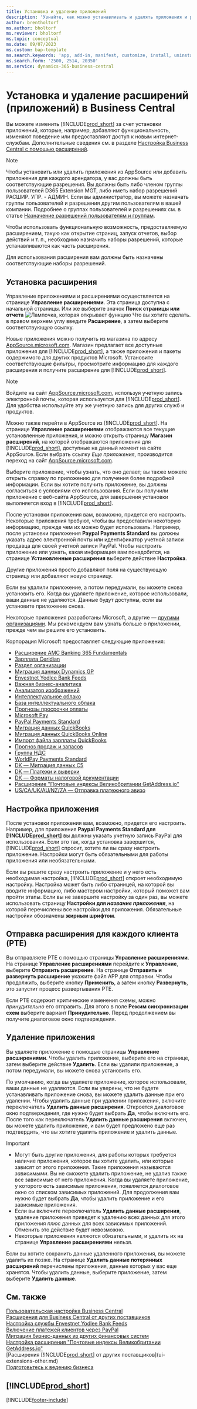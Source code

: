 ```yaml
---
title: Установка и удаление приложений
description: 'Узнайте, как можно устанавливать и удалять приложения и расширения в Business Central.'
author: brentholtorf
ms.author: bholtorf
ms.reviewer: bholtorf
ms.topic: conceptual
ms.date: 09/07/2023
ms.custom: bap-template
ms.search.keywords: 'app, add-in, manifest, customize, install, uninstall'
ms.search.form: '2500, 2514, 20350'
ms.service: dynamics-365-business-central
---
```


# <a name="install-and-uninstall-extensions-apps-in-business-central"></a>Установка и удаление расширений (приложений) в Business Central

Вы можете изменить [!INCLUDE[prod_short](includes/prod_short.md)] за счет установки приложений, которые, например, добавляют функциональность, изменяют поведение или предоставляют доступ к новым интернет-службам. Дополнительные сведения см. в разделе [Настройка Business Central с помощью расширений](ui-extensions.md).

> [!NOTE]
> Чтобы установить или удалить приложения из AppSource или добавить приложения для каждого арендатора, у вас должны быть соответствующие разрешения. Вы должны быть либо членом группы пользователей D365 Extension MGT, либо иметь набор разрешений РАСШИР. УПР. - АДМИН. Если вы администратор, вы можете назначать группы пользователей и разрешения другим пользователям в вашей компании. Подробнее о группах пользователей и разрешениях см. в статье [Назначение разрешений пользователям и группам](ui-define-granular-permissions.md).
>
> Чтобы использовать функциональную возможность, предоставляемую расширением, такую как открытие страниц, запуск отчетов, выбор действий и т. п., необходимо назначить наборы разрешений, которые устанавливаются как часть расширения.

Для использования расширения вам должны быть назначены соответствующие наборы разрешений.

## <a name="install-an-extension"></a><a name="install"></a>Установка расширения

Управление приложениями и расширениями осуществляется на странице **Управление расширениями**. Эта страница доступна с начальной страницы. Или же выберите значок **Поиск страницы или отчета** ![Лампочка, которая открывает функцию Что вы хотите сделать.](media/ui-search/search_small.png "Что вы хотите сделать") в правом верхнем углу введите **Расширение**, а затем выберите соответствующую ссылку.  

Новые приложения можно получить из магазина по адресу [AppSource.microsoft.com](https://go.microsoft.com/fwlink/?linkid=2081646). Магазин предлагает все доступные приложения для [!INCLUDE[prod_short](includes/prod_short.md)], а также приложения и пакеты содержимого для других продуктов Microsoft. Установите соответствующие фильтры, просмотрите информацию для каждого расширения и получите расширение для [!INCLUDE[prod_short](includes/prod_short.md)].  

> [!NOTE]  
> Войдите на сайт [AppSource.microsoft.com](https://appsource.microsoft.com/), используя учетную запись электронной почты, которая используется для [!INCLUDE[prod_short](includes/prod_short.md)]. Для удобства используйте эту же учетную запись для других служб и продуктов.  

Можно также перейти в AppSource из [!INCLUDE[prod_short](includes/prod_short.md)]. На странице **Управление расширениями** отображаются все текущие установленные приложения, и можно открыть страницу **Магазин расширений**, на которой отображаются приложения для [!INCLUDE[prod_short](includes/prod_short.md)], доступные на данный момент на сайте AppSource. Если выбрать ссылку *Еще приложения*, производится переход на сайт [AppSource.microsoft.com](https://go.microsoft.com/fwlink/?linkid=2081646).  

Выберите приложение, чтобы узнать, что оно делает; вы также можете открыть справку по приложению для получения более подробной информации. Если вы хотите получить приложение, вы должны согласиться с условиями его использования. Если вы получили приложение с веб-сайта AppSource, для завершения установки выполняется вход в [!INCLUDE[prod_short](includes/prod_short.md)].  

После установки приложения вам, возможно, придется его настроить. Некоторые приложения требуют, чтобы вы предоставили некоторую информацию, прежде чем их можно будет использовать. Например, после установки приложения **Paypal Payments Standard** вы должны указать адрес электронной почты или идентификатор учетной записи продавца для своей учетной записи PayPal. Чтобы настроить приложение или узнать, какая информация вам понадобится, на странице **Установленные расширения** выберите действие **Настройка**.  

Другие приложения просто добавляют поля на существующую страницу или добавляют новую страницу.

Если вы удалили приложение, а потом передумали, вы можете снова установить его. Когда вы удаляете приложение, которое использовали, ваши данные не удаляются. Данные будут доступны, если вы установите приложение снова.

Некоторые приложения разработаны Microsoft, а другие — [другими организациями](ui-extensions-other.md). Мы рекомендуем вам узнать больше о приложении, прежде чем вы решите его установить.

Корпорация Microsoft предоставляет следующие приложения:

* [Расширение AMC Banking 365 Fundamentals](ui-extensions-amc-banking.md)
* [Зарплата Ceridian](ui-extensions-ceridian-payroll.md)
* [Раздел организации](ui-extensions-company-hub.md)  
* [Миграция данных Dynamics GP](ui-extensions-dynamicsgp-data-migration.md)
* [Envestnet Yodlee Bank Feeds](ui-extensions-yodlee-bank-feeds.md)
* [Важная бизнес-аналитика](ui-extensions-essential-business-insights.md)
* [Анализатор изображений](ui-extensions-image-analyzer.md)
* [Интеллектуальное облако](ui-extensions-data-replication.md)
* [База интеллектуального облака](ui-extensions-intelligent-cloud.md)  
* [Прогнозы просрочки оплаты](ui-extensions-late-payment-prediction.md)
* [Microsoft Pay](ui-extensions-microsoft-pay-payments.md)
* [PayPal Payments Standard](ui-extensions-paypal-payments-standard.md)
* [Миграция данных QuickBooks](ui-extensions-quickbooks-data-migration.md)
* [Миграция данных QuickBooks Online](ui-extensions-quickbooks-online-data-migration.md)
* [Импорт файла зарплаты QuickBooks](ui-extensions-quickbooks-payroll.md)
* [Прогноз продаж и запасов](ui-extensions-sales-forecast.md)
* [Группа НДС](ui-extensions-vat-group.md)
* [WorldPay Payments Standard](ui-extensions-worldpay-payments-standard.md)
* [DK — Миграция данных C5](ui-extensions-c5-data-migration.md)
* [DK — Платежи и выверки](ui-extensions-payments-reconciliation-formats-dk.md)
* [DK — Форматы налоговой документации](ui-extensions-tax-file-formats-dk.md)
* [Расширение "Почтовые индексы Великобритании GetAddress.io"](LocalFunctionality/UnitedKingdom/ui-extensions-getaddressio.md)  
* [US/CA/UK/AU/NZ/ZA — Отправка платежного авизо](ui-extensions-send-remittance-advice.md)

## <a name="set-up-an-app"></a>Настройка приложения

После установки приложения вам, возможно, придется его настроить. Например, для приложения **Paypal Payments Standard для [!INCLUDE[prod_short](includes/prod_short.md)]** вы должны указать учетную запись PayPal для использования. Если это так, когда установка завершится, [!INCLUDE[prod_short](includes/prod_short.md)] спросит, хотите ли вы сразу настроить приложение. Настройки могут быть обязательными для работы приложения или необязательными.

Если вы решите сразу настроить приложение и у него есть необходимая настройка, [!INCLUDE[prod_short](includes/prod_short.md)] откроет необходимую настройку. Настройка может быть либо страницей, на которой вы вводите информацию, либо мастером настройки, который поможет вам пройти этапы. Если вы не завершите настройку за один раз, вы можете использовать страницу **Настройки для _название приложения_**, на которой перечислены все настройки для приложения. Обязательные настройки обозначены **жирным шрифтом**.

## <a name="upload-a-per-tenant-extension-pte"></a>Отправка расширения для каждого клиента (PTE)

Вы отправляете PTE с помощью страницы **Управление расширениями**. На странице **Управление расширениями** перейдите к **Управление**, выберите **Отправить расширение**. На странице **Отправить и развернуть расширение** укажите файл APP для отправки. Чтобы продолжить, выберите кнопку **Применить**, а затем кнопку **Развернуть**, это запустит процесс развертывания PTE.

Если PTE содержит критические изменения схемы, можно *принудительно* его отправить. Для этого в поле **Режим синхронизации схем** выберите вариант **Принудительно**. Перед продолжением вы получите диалоговое окно подтверждения.  

## <a name="uninstall-an-app"></a>Удаление приложения

Вы удаляете приложение с помощью страницы **Управление расширениями**. Чтобы удалить приложение, выберите его на странице, затем выберите действие **Удалить**. Если вы удалили приложение, а потом передумали, вы можете снова установить его.

По умолчанию, когда вы удаляете приложение, которое использовали, ваши данные не удаляются. Если вы уверены, что не будете устанавливать приложение снова, вы можете удалить данные при его удалении. Чтобы удалить данные при удалении приложения, включите переключатель **Удалить данные расширения**. Откроется диалоговое окно подтверждения, где нужно будет выбрать **Да**, чтобы включить его. После того как переключатель **Удалить данные расширения** включен, вы можете удалить приложение, и вам будет предложено еще раз подтвердить, что вы хотите удалить приложение и удалить данные.

> [!IMPORTANT]  
> * Могут быть другие приложения, для работы которых требуется наличие приложения, которое вы хотите удалить, или которые зависят от этого приложения. Такие приложения называются *зависимыми*. Вы не сможете удалить приложение, не удалив также все зависимые от него приложения. Когда вы удаляете приложение, у которого есть зависимые приложения, появляется диалоговое окно со списком зависимых приложений. Для продолжения вам нужно будет выбрать **Да**, чтобы удалить приложение и его зависимые приложения.
> * Если вы включите переключатель **Удалить данные расширения**, удаление приложения приведет к удалению всех данных для этого приложения *плюс* данных для всех зависимых приложений. Отменить это действие будет невозможно.
> * Некоторые приложения являются обязательными, и удалить их на странице **Управление расширениями** нельзя.  

Если вы хотите сохранить данные удаленного приложения, вы можете удалить их позже. На странице **Удалить данные потерянных расширений** перечислены приложения, данные которых у вас еще хранятся. Чтобы удалить данные, выберите приложение, затем выберите **Удалить данные**. 

## <a name="see-also"></a>См. также

[Пользовательская настройка Business Central](ui-customizing-overview.md)  
[Расширения для Business Central от других поставщиков](ui-extensions-other.md)  
[Настройка службы Envestnet Yodlee Bank Feeds](bank-how-setup-bank-statement-service.md)  
[Включение платежей клиентов через PayPal](sales-how-enable-payment-service-extensions.md)  
[Миграция бизнес-данных из других финансовых систем](across-import-data-configuration-packages.md)  
[Настройка расширения "Почтовые индексы Великобритании GetAddress.io"](LocalFunctionality/UnitedKingdom/uk-setup-postal-code-service.md)  
[Расширения [!INCLUDE[prod_short](includes/prod_short.md)] от других поставщиков](ui-extensions-other.md)  
[Подготовьтесь к ведению бизнеса](ui-get-ready-business.md)  

## [!INCLUDE[prod_short](includes/free_trial_md.md)]  


[!INCLUDE[footer-include](includes/footer-banner.md)]
